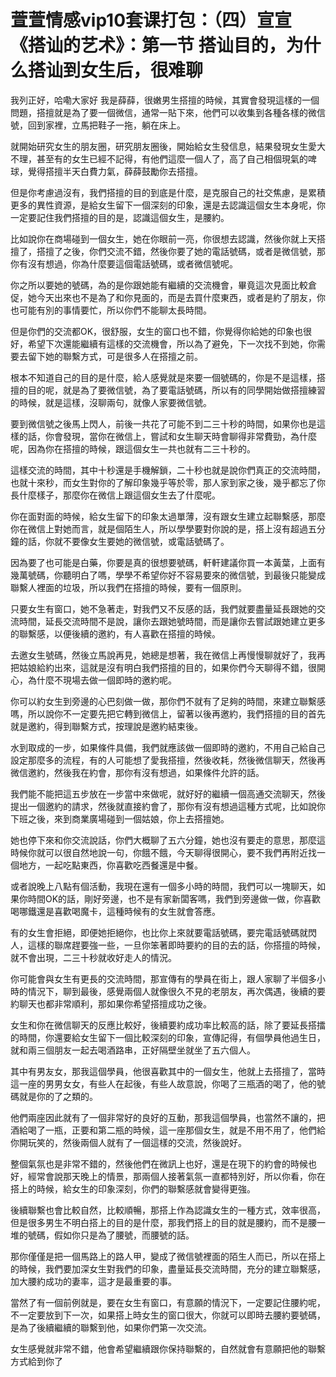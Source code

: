 # 萱萱情感vip10套课打包：（四）宣宣《搭讪的艺术》：第一节 搭讪目的，为什么搭讪到女生后，很难聊

我列正好，哈嘞大家好 我是薛薛，很嫩男生搭擅的時候，其實會發現這樣的一個問題，搭擅就是為了要一個微信，通常一貼下來，他們可以收集到各種各樣的微信號，回到家裡，立馬把鞋子一拖，躺在床上。

就開始研究女生的朋友圈，研究朋友圈後，開始給女生發信息，結果發現女生愛大不理，甚至有的女生已經不記得，有他們這麼一個人了，高了自己相個現氣的啤球，覺得搭擅半天白費力氣，薛薛鼓勵你去搭擅。

但是你考慮過沒有，我們搭擅的目的到底是什麼，是克服自己的社交焦慮，是累積更多的異性資源，是給女生留下一個深刻的印象，還是去認識這個女生本身呢，你一定要記住我們搭擅的目的是，認識這個女生，是腰約。

比如說你在商場碰到一個女生，她在你眼前一亮，你很想去認識，然後你就上天搭擅了，搭擅了之後，你們交流不錯，然後你要了她的電話號碼，或者是微信號，那你有沒有想過，你為什麼要這個電話號碼，或者微信號呢。

你之所以要她的號碼，為的是你跟她能有繼續的交流機會，畢竟這次見面比較倉促，她今天出來也不是為了和你見面的，而是去買什麼東西，或者是約了朋友，你也可能有別的事情要忙，所以你們不能聊太長時間。

但是你們的交流都OK，很舒服，女生的窗口也不錯，你覺得你給她的印象也很好，希望下次還能繼續有這樣的交流機會，所以為了避免，下一次找不到她，你需要去留下她的聯繫方式，可是很多人在搭擅之前。

根本不知道自己的目的是什麼，給人感覺就是來要一個號碼的，你是不是這樣，搭擅的目的呢，就是為了要微信號，為了要電話號碼，所以有的同學開始做搭擅練習的時候，就是這樣，沒聊兩句，就像人家要微信號。

要到微信號之後馬上閃人，前後一共花了可能不到二三十秒的時間，如果你也是這樣的話，你會發現，當你在微信上，嘗試和女生聊天時會聊得非常費勁，為什麼呢，因為你在搭擅的時候，跟這個女生一共也就有二三十秒的。

這樣交流的時間，其中十秒還是手機解鎖，二十秒也就是說你們真正的交流時間，也就十來秒，而女生對你的了解印象幾乎等於零，那人家到家之後，幾乎都忘了你長什麼樣子，那麼你在微信上跟這個女生去了什麼呢。

你在面對面的時候，給女生留下的印象太過單薄，沒有跟女生建立起聯繫感，那麼你在微信上對她而言，就是個陌生人，所以學學要對你說的是，搭上沒有超過五分鐘的話，你就不要像女生要她的微信號，或電話號碼了。

因為要了也可能是白藥，你要是真的很想要號碼，軒軒建議你買一本黃葉，上面有幾萬號碼，你聽明白了嗎，學學不希望你好不容易要來的微信號，到最後只能變成聯繫人裡面的垃圾，所以我們在搭擅的時候，要有一個原則。

只要女生有窗口，她不急著走，對我們又不反感的話，我們就要盡量延長跟她的交流時間，延長交流時間不是說，讓你去跟她號時間，而是讓你去嘗試跟她建立更多的聯繫感，以便後續的邀約，有人喜歡在搭擅的時候。

去邀女生號碼，然後立馬說再見，她總是想著，我在微信上再慢慢聊就好了，我再把姑娘給約出來，這就是沒有明白我們搭擅的目的，如果你們今天聊得不錯，很開心，為什麼不現場去做一個即時的邀約呢。

你可以約女生到旁邊的心巴刻做一做，那你們不就有了足夠的時間，來建立聯繫感嗎，所以說你不一定要先把它轉到微信上，留著以後再邀約，我們搭擅的目的首先就是邀約，得到聯繫方式，按理說是邀約結束後。

水到取成的一步，如果條件具備，我們就應該做一個即時的邀約，不用自己給自己設定那麼多的流程，有的人可能想了愛我搭擅，然後收耗，然後微信聊天，然後再微信邀約，然後我在約會，那你有沒有想過，如果條件允許的話。

我們能不能把這五步放在一步當中來做呢，就好好的繼續一個高通交流聊天，然後提出一個邀約的請求，然後就直接約會了，那你有沒有想過這種方式呢，比如說你下班之後，來到商業廣場碰到一個姑娘，你上去搭擅她。

她也停下來和你交流說話，你們大概聊了五六分鐘，她也沒有要走的意思，那麼這時候你就可以很自然地說一句，你餓不餓，今天聊得很開心，要不我們再附近找一個地方，一起吃點東西，你喜歡吃西餐還是中餐。

或者說晚上八點有個活動，我現在還有一個多小時的時間，我們可以一塊聊天，如果你時間OK的話，剛好旁邊，也不是有家新闆客嗎，我們到旁邊做一做，你喜歡喝哪鐵還是喜歡喝魔卡，這種時候有的女生就會答應。

有的女生會拒絕，即便她拒絕你，也比你上來就要電話號碼，要完電話號碼就閃人，這樣的聯席趕要強一些，一旦你笨著即時要約的目的去的話，你搭擅的時候，就不會出現，二三十秒就收好走人的情況。

你可能會與女生有更長的交流時間，那宣傳有的學員在街上，跟人家聊了半個多小時的情況下，聊到最後，感覺兩個人就像很久不見的老朋友，再次偶遇，後續的要約聊天也都非常順利，那如果你希望搭擅成功之後。

女生和你在微信聊天的反應比較好，後續要約成功率比較高的話，除了要延長搭擂的時間，你還要給女生留下一個比較深刻的印象，宣傳記得，有個學員他過生日，就和兩三個朋友一起去喝酒路串，正好隔壁坐就坐了五六個人。

其中有男友女，那我這個學員，他很喜歡其中的一個女生，他就上去搭擅了，當時這一座的男男女女，有些人在起後，有些人故意說，你喝了三瓶酒的喝了，他的號碼就是你的了之類的。

他們兩座因此就有了一個非常好的良好的互動，那我這個學員，也當然不讓的，把酒給喝了一瓶，正要和第二瓶的時候，這一座那個女生，就是不用不用了，他們給你開玩笑的，然後兩個人就有了一個這樣的交流，然後說好。

整個氣氛也是非常不錯的，然後他們在微訊上也好，還是在現下的約會的時候也好，經常會說那天晚上的情景，那兩個人接著氣氛一直都特別好，所以你看，你在搭上的時候，給女生的印象深刻，你們的聯繫感就會變得更強。

後續聯繫也會比較自然，比較順暢，那搭上作為認識女生的一種方式，效率很高，但是很多男生不明白搭上的目的是什麼，那我們搭上的目的就是腰約，而不是腰一堆的號碼，假如你只是為了腰號，而腰號的話。

那你僅僅是把一個馬路上的路人甲，變成了微信號裡面的陌生人而已，所以在搭上的時候，我們要加深女生對我們的印象，盡量延長交流時間，充分的建立聯繫感，加大腰約成功的妻率，這才是最重要的事。

當然了有一個前例就是，要在女生有窗口，有意願的情況下，一定要記住腰約呢，不一定要放到下一次，如果搭上時女生的窗口很大，你就可以即時去腰約要號碼，是為了後續繼續的聯繫到他，如果你們第一次交流。

女生感覺就非常不錯，他會希望繼續跟你保持聯繫的，自然就會有意願把他的聯繫方式給到你了
